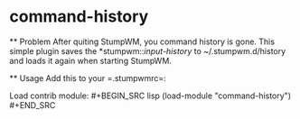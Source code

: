 # command-history

** Problem
After quiting StumpWM, you command history is gone.
This simple plugin saves the *stumpwm::*input-history* to ~/.stumpwm.d/history and loads it again when starting StumpWM.

** Usage
Add this to your =.stumpwmrc=:

Load contrib module:
#+BEGIN_SRC lisp
  (load-module "command-history")
#+END_SRC
